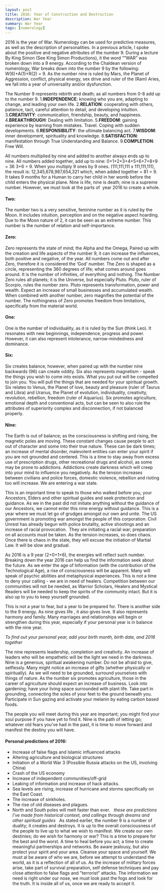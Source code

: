```yaml
---
layout: post
title: 2016: Year of Construction and Destruction
description: War Year
summary: War Year
tags: [numerology]
---
```


2016 is the year of War. Numerology can be used for predictive measures, as well as the description of personalities. In a previous article, I spoke about the positive and negative attributes of the number 9.
During a lecture By King Simon (See King Simon Productions), it the word “”WAR” was broken down into a 9 energy. According to the Chaldean version of numerology, War breaks down into the number 9 by the following: W(6)+A(1)+R(2) = 9. As the number nine is ruled by Mars, the Planet of Aggression, conflict, physical energy, sex drive and ruler of the (Ram) Aries, we fall into a year of universality and/or dysfunction.

The Number 9 represents rebirth and death; as all numbers from 0-8 add up to the number 9.
1.**INDEPENDENCE**: knowing who you are, adapting to change, and leading your own life.
2.**RELATION**: cooperating with others, patience, tact, careful attention to detail, and developing intuition.
3.**CREATIVITY**: communication, friendship, beauty, and happiness.
4.**BREAKTHROUGH**: Dealing with limitation.
5.**FREEDOM**: gaining experience by learning from mistakes. Travel. Coping with sudden developments.
6.**RESPONSIBILITY**: the ultimate balancing act.
7.**WISDOM**: inner development, spirituality and knowledge.
8.**SATISFACTION**: manifestation through True Understanding and Balance.
9.**COMPLETION**: Free Will.

All numbers multiplied by nine and added to another always ends up to nine. All numbers added together, add up to nine:
0+1+2+3+4+5+6+7+8+9 = 36 3+6 = 9.
When you multiply 9 ones by 9 ones. (111,111,111 x 111,111,111), the result is: 12,345,678,987,654,321 which, when added together = 81 = 9. It takes 9 months for a Human to carry her child in her womb before the child enters the physical plane. Nine is life, nine is death; nine is a supreme number. However, we must look at the parts of  year 2016 to create a whole.

#### Two:
The number two is a very sensitive, feminine number as it is ruled by the Moon. It includes intuition, perception and on the negative aspect hoarding. Due to the Moon nature of 2, it can be seen as an extreme number. This number is the number of relation and self-importance.
#### Zero:
Zero represents the state of mind; the Alpha and the Omega, Paired up with the creation and life aspects of the number 9, it can increase the influences, both positive and negative, of the year. All numbers come out and after Zero, therefore it is considered the ‘God’ number. The Zero is shaped as a circle, representing the 360 degrees of life; what comes around goes around. It is the number of infinities, of everything and nothing. The Number Zero rules all planets; it is the Universe, but especially Pluto. Pluto, ruler of Scorpio, rules the number zero. Pluto represents transformation, power and wealth. Expect an increase of small businesses and accumulated wealth. When combined with another number, zero magnifies the potential of the number. The nothingness of Zero promotes freedom from limitations, specifically from the material world.
#### One:
One is the number of individuality, as it is ruled by the Sun (think Leo). It resonates with new beginnings, independence, progress and power. However, it can also represent intolerance, narrow-mindedness and dominance.
#### Six:
Six creates balance, however, when paired up with the number nine backwards (96) can create oddity. Six also represents magnetism - speak the things you wish to come into exists. What you put out will be compelled to join you. You will pull the things that are needed for your spiritual growth. Six relates to Venus, the Planet of love, beauty and pleasure (ruler of Taurus and Libra) and Uranus, the Planet of evolution, individuality, creativity, revolution, rebellion, freedom (ruler of Aquarius). Six promotes agriculture, emotional depth and conventional acts, but can be seen to also rule the attributes of superiority complex and disconnection, if not balanced properly.
#### Nine:
The Earth is out of balance; as the consciousness is shifting and rising, the magnetic poles are moving. These constant changes cause people to act out of character and some into their true nature. These can be dark times; an increase of mental disorder, malevolent entities can enter your spirit if you are not grounded and centered. This is a time to stay away from excess use of prescription drugs, other recreational drugs and alcohol, as some may be prone to addictions. Addictions create darkness which will creep into your mind to influence you negatively. As the tension increases between civilians and police forces, domestic violence, rebellion and rioting too will increase. We are entering a war state.

This is an important time to speak to those who walked before you, your Ancestors, Elders and other spiritual guides and seek protection and guidance. As we in the past did not initiate anything without the guidance of our Ancestors, we cannot enter this nine energy without guidance. This is a year where we must let go of grudges amongst our own and unite. The US government is promoting war amongst the people of this corporation. Civil Unrest has already begun with police brutality, active shootings and an increase of racial provocation.  They are initiating a racial war; preparation on all accounts must be taken. As the tension increases, so does chaos. Once there is chaos in the state, they will excuse the initiation of Martial Law. It will be slow and gradual.

As 2016 is a 9 year (2+0+1+6), the energies will reflect such number. Breaking down the year 2016 can help us find the information seek about the future. As we enter the age of Information (with the contribution of the Technological Age), a rise of consciousness will be apparent. Many will speak of psychic abilities and metaphysical experiences. This is not a time to deny your calling - we are in need of healers. Competition between our communities will not be needed, as Warrior Scholars, Healers and Mystical Readers will be needed to keep the spirits of the community intact. But it is also up to you to keep yourself grounded.

This is not a year to fear, but a year to be prepared for. There is another side to the 9 energy. As nine gives life , it also gives love. 9 also represents harmony and family. Many marriages and relationships will begin or strengthen during this year, especially if your personal year is in balance with the nine year.

*To find out your personal year, add your birth month, birth date, and 2016 together*

The nine represents leadership, completion and creativity. An increase of leaders who will be empathetic will be the light we need in the darkness. Nine is a generous, spiritual awakening number. Do not be afraid to give, selflessly. Many might notice an increase of gifts (whether physically or spiritually). As we will need to be grounded, surround yourselves with things of nature. As the number six promotes agriculture, those in the career of agriculture should expect an increase of business. Look into gardening; have your living space surrounded with plant life. Take part in grounding, connecting the soles of your feet to the ground beneath you. Participate in Sun gazing and activate your melanin by eating carbon based foods.

The people you will meet during this year are important; you might find your soul purpose if you have yet to find it. Nine is the path of letting go; whatever old fears you’ve had in the past, it is time to move forward and manifest the destiny you will have.


#### Personal predictions of 2016:
* Increase of false flags and Islamic influenced attacks
* Altering agriculture and biological structures
* Initiation of a World War 3 (Possible Russia attacks on the US, involving China)
* Crash of the US economy
* Increase of independent communities/off-grid
* Leaking of information and increase of hack attacks.
* Sea levels are rising, increase of hurricane and storms specifically on the East Coast.
* The increase of sinkholes.
* The rise of old diseases and plagues.
* North and South poles will melt faster than ever.
 
*these are predictions I've made from historical context, and callings through dreams and other spiritual guides*
 
As stated earlier, the number 9 is a number of duality; it creates and destroys. It is up to the overall consciousness of the people to live up to what we wish to manifest. We create our own destinies; do we wish for harmony or war? This is a time to prepare for the best and the worst. A time to heal before you act; a time to create meaningful partnerships and networks. Be aware jealousy, but also protect your spirit and your area. Cleanse your space and yourself. We must al be aware of who we are, before we attempt to understand the world, as it is a reflection of all of us. As the increase of military forces arise, take part of survival preparation, self defense techniques and pay close attention to false flags and "terrorist" attacks. The information we need is right under our nose, we must look past the fogs and look for the truth. It is inside all of us, once we are ready to accept it.
